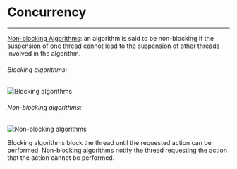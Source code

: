 # Concurrency
----------------
[Non-blocking Algorithms](https://jenkov.com/tutorials/java-concurrency/non-blocking-algorithms.html): an algorithm is said to be non-blocking if the suspension of one thread cannot lead to the suspension of other threads involved in the algorithm.

###### Blocking algorithms:
![Blocking algorithms](https://jenkov.com/images/java-concurrency/non-blocking-algorithms-1.png)

###### Non-blocking algorithms:
![Non-blocking algorithms](https://jenkov.com/images/java-concurrency/non-blocking-algorithms-2.png)

Blocking algorithms block the thread until the requested action can be performed. Non-blocking algorithms notify the thread requesting the action that the action cannot be performed.

